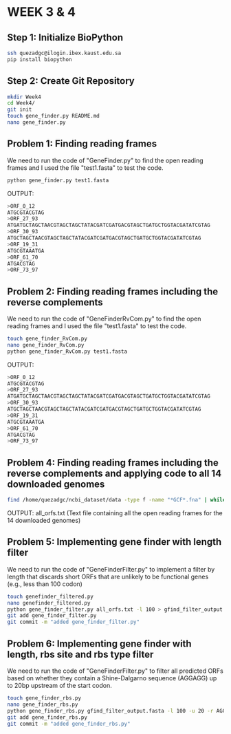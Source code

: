 # WEEK 3 & 4

## Step 1: Initialize BioPython
```bash
ssh quezadgc@ilogin.ibex.kaust.edu.sa
pip install biopython
```

## Step 2: Create Git Repository
```bash
mkdir Week4
cd Week4/
git init
touch gene_finder.py README.md
nano gene_finder.py 
```
## Problem 1: Finding reading frames
We need to run the code of "GeneFinder.py" to find the open reading frames and I used the file "test1.fasta" to test the code.

```bash
python gene_finder.py test1.fasta
```
OUTPUT:
``` bash
>ORF_0_12
ATGCGTACGTAG
>ORF_27_93
ATGATGCTAGCTAACGTAGCTAGCTATACGATCGATGACGTAGCTGATGCTGGTACGATATCGTAG
>ORF_30_93
ATGCTAGCTAACGTAGCTAGCTATACGATCGATGACGTAGCTGATGCTGGTACGATATCGTAG
>ORF_19_31
ATGCGTAAATGA
>ORF_61_70
ATGACGTAG
>ORF_73_97
```

## Problem 2: Finding reading frames including the reverse complements
We need to run the code of "GeneFinderRvCom.py" to find the open reading frames and I used the file "test1.fasta" to test the code.

```bash
touch gene_finder_RvCom.py
nano gene_finder_RvCom.py 
python gene_finder_RvCom.py test1.fasta 
```
OUTPUT:
``` bash
>ORF_0_12
ATGCGTACGTAG
>ORF_27_93
ATGATGCTAGCTAACGTAGCTAGCTATACGATCGATGACGTAGCTGATGCTGGTACGATATCGTAG
>ORF_30_93
ATGCTAGCTAACGTAGCTAGCTATACGATCGATGACGTAGCTGATGCTGGTACGATATCGTAG
>ORF_19_31
ATGCGTAAATGA
>ORF_61_70
ATGACGTAG
>ORF_73_97
```
## Problem 4: Finding reading frames including the reverse complements and applying code to all 14 downloaded genomes 

```bash
find /home/quezadgc/ncbi_dataset/data -type f -name "*GCF*.fna" | while read genome; do python gene_finder_RvCom.py "$genome"; done > all_orfs.txt
```
OUTPUT: all_orfs.txt (Text file containing all the open reading frames for the 14 downloaded genomes)

## Problem 5: Implementing gene finder with length filter
We need to run the code of "GeneFinderFilter.py" to implement a filter by length that discards short ORFs that are unlikely to be functional genes (e.g., less than 100 codon)

```bash
touch genefinder_filtered.py
nano genefinder_filtered.py
python gene_finder_filter.py all_orfs.txt -l 100 > gfind_filter_output.fasta
git add gene_finder_filter.py
git commit -m "added gene_finder_filter.py"
```
## Problem 6: Implementing gene finder with length, rbs site and rbs type filter
We need to run the code of "GeneFinderFilter.py" to filter all predicted ORFs based on whether they contain a Shine-Dalgarno sequence  (AGGAGG) up to 20bp upstream of the start codon.

```bash
touch gene_finder_rbs.py
nano gene_finder_rbs.py 
python gene_finder_rbs.py gfind_filter_output.fasta -l 100 -u 20 -r AGGAGG > ORFs_RBS_OUTPUT.fasta
git add gene_finder_rbs.py 
git commit -m "added gene_finder_rbs.py"
```

